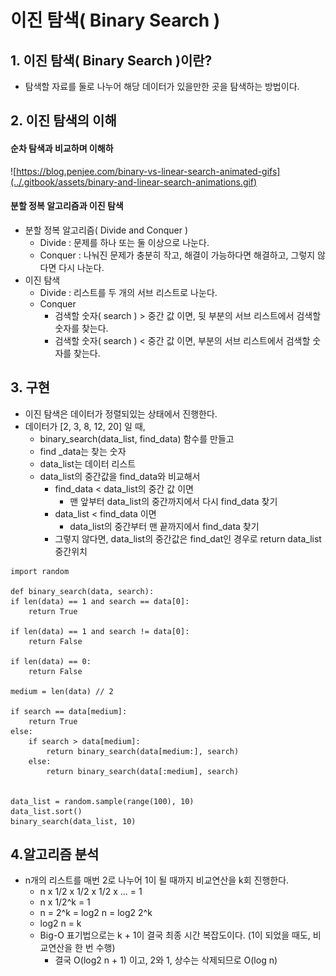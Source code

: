 # 이진 탐색\( Binary Search \)

## 1. 이진 탐색\( Binary Search \)이란?

* 탐색할 자료를 둘로 나누어 해당 데이터가 있을만한 곳을 탐색하는 방법이다.



## 2. 이진 탐색의 이해

#### 순차 탐색과 비교하며 이해하

![https://blog.penjee.com/binary-vs-linear-search-animated-gifs](../.gitbook/assets/binary-and-linear-search-animations.gif)



#### 분할 정복 알고리즘과 이진 탐색

* 분할 정복 알고리즘\( Divide and Conquer \)
  * Divide : 문제를 하나 또는 둘 이상으로 나눈다.
  * Conquer : 나눠진 문제가 충분히 작고, 해결이 가능하다면 해결하고, 그렇지 않다면 다시 나눈다. 
* 이진 탐색
  * Divide : 리스트를 두 개의 서브 리스트로 나눈다.
  * Conquer
    * 검색할 숫자\( search \) &gt; 중간 값 이면, 뒷 부분의 서브 리스트에서 검색할 숫자를 찾는다.
    * 검색할 숫자\( search \) &lt; 중간 값 이면,  부분의 서브 리스트에서 검색할 숫자를 찾는다.



## 3. 구현

* 이진 탐색은 데이터가 정렬되있는 상태에서 진행한다.
* 데이터가 \[2, 3, 8, 12, 20\] 일 때,
  * binary\_search\(data\_list, find\_data\) 함수를 만들고
  * find \_data는 찾는 숫자
  * data\_list는 데이터 리스트
  * data\_list의 중간값을 find\_data와 비교해서
    * find\_data &lt; data\_list의 중간 값 이면
      * 맨 앞부터 data\_list의 중간까지에서 다시 find\_data 찾기
    * data\_list &lt; find\_data 이면
      * data\_list의 중간부터 맨 끝까지에서 find\_data 찾기
    * 그렇지 않다면, data\_list의 중간값은 find\_dat인 경우로 return data\_list 중간위치



```text
import random

def binary_search(data, search):
if len(data) == 1 and search == data[0]:
    return True
    
if len(data) == 1 and search != data[0]:
    return False
    
if len(data) == 0:
    return False
    
medium = len(data) // 2

if search == data[medium]:
    return True
else:
    if search > data[medium]:
        return binary_search(data[medium:], search)
    else:
        return binary_search(data[:medium], search)
        

data_list = random.sample(range(100), 10)
data_list.sort()
binary_search(data_list, 10)
```



## 4.알고리즘 분석

* n개의 리스트를 매번 2로 나누어 1이 될 때까지 비교연산을 k회 진행한다.
  * n x 1/2 x 1/2 x 1/2 x ... = 1
  * n x 1/2^k = 1
  * n = 2^k = log2 n = log2 2^k
  * log2 n = k
  * Big-O 표기법으로는 k + 1이 결국 최종 시간 복잡도이다. \(1이 되었을 때도, 비교연산을 한 번 수행\)
    * 결국 O\(log2 n + 1\) 이고, 2와 1, 상수는 삭제되므로 O\(log n\)



